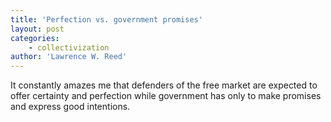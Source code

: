 ```yaml
---
title: 'Perfection vs. government promises'
layout: post
categories:
    - collectivization
author: 'Lawrence W. Reed'
---
```


It constantly amazes me that defenders of the free market are expected to offer certainty and perfection while government has only to make promises and express good intentions.
